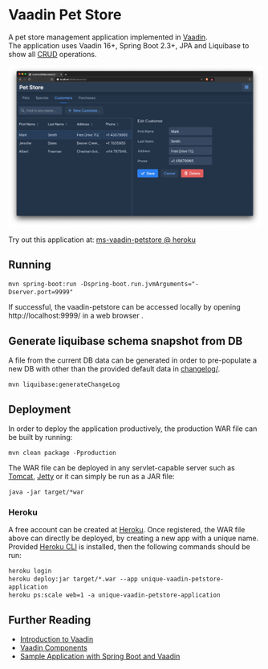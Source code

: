 # Vaadin Pet Store

A pet store management application implemented in [Vaadin](https://vaadin.com/).  
The application uses Vaadin 16+, Spring Boot 2.3+, JPA and Liquibase to show all [CRUD](https://en.wikipedia.org/wiki/Create,_read,_update_and_delete) operations.

![Screenshot](doc/vaadin-petstore.png)

Try out this application at:
[ms-vaadin-petstore @ heroku](https://ms-vaadin-petstore.herokuapp.com/)

## Running
```
mvn spring-boot:run -Dspring-boot.run.jvmArguments="-Dserver.port=9999"
```
If successful, the vaadin-petstore can be accessed locally by opening http://localhost:9999/ in a web browser . 

## Generate liquibase schema snapshot from DB
A file from the current DB data can be generated in order to pre-populate a new DB with other than the provided default data in [changelog/](src/main/resources/db/changelog/). 
```
mvn liquibase:generateChangeLog
```

## Deployment 

In order to deploy the application productively, the production WAR file can be built by running:
```
mvn clean package -Pproduction
```

The WAR file can be deployed in any servlet-capable server such as [Tomcat](http://tomcat.apache.org/), [Jetty](https://www.eclipse.org/jetty/) or it can simply be run as a JAR file:
```
java -jar target/*war
```

### Heroku
A free account can be created at [Heroku](https://heroku.com/). Once registered, the WAR file above can directly be deployed, by creating a new app with a unique name.
Provided [Heroku CLI](https://devcenter.heroku.com/articles/heroku-command-line) is installed, then the following commands should be run:
```
heroku login
heroku deploy:jar target/*.war --app unique-vaadin-petstore-application
heroku ps:scale web=1 -a unique-vaadin-petstore-application
```

## Further Reading

- [Introduction to Vaadin](https://www.baeldung.com/vaadin)
- [Vaadin Components](https://vaadin.com/components)
- [Sample Application with Spring Boot and Vaadin](https://www.baeldung.com/spring-boot-vaadin)
